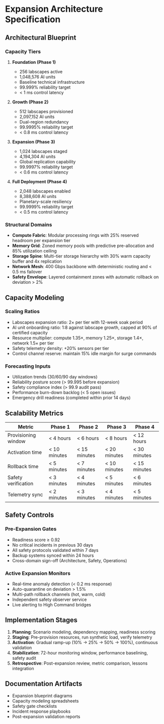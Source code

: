 # Expansion Architecture Specification

## Architectural Blueprint

### Capacity Tiers

1. **Foundation (Phase 1)**
   - 256 labscapes active
   - 1,048,576 AI units
   - Baseline technical infrastructure
   - 99.999% reliability target
   - < 1 ms control latency

2. **Growth (Phase 2)**
   - 512 labscapes provisioned
   - 2,097,152 AI units
   - Dual-region redundancy
   - 99.9995% reliability target
   - < 0.8 ms control latency

3. **Expansion (Phase 3)**
   - 1,024 labscapes staged
   - 4,194,304 AI units
   - Global replication capability
   - 99.9997% reliability target
   - < 0.6 ms control latency

4. **Full Deployment (Phase 4)**
   - 2,048 labscapes enabled
   - 8,388,608 AI units
   - Planetary-scale resiliency
   - 99.9999% reliability target
   - < 0.5 ms control latency

### Structural Domains

- **Compute Fabric**: Modular processing rings with 25% reserved headroom per expansion tier
- **Memory Grid**: Zoned memory pools with predictive pre-allocation and 85% utilization ceiling
- **Storage Spine**: Multi-tier storage hierarchy with 30% warm capacity buffer and 4x replication
- **Network Mesh**: 400 Gbps backbone with deterministic routing and < 0.5 ms failover
- **Safety Envelope**: Layered containment zones with automatic rollback on deviation > 2%

## Capacity Modeling

### Scaling Ratios

- Labscapes expansion ratio: 2× per tier with 12-week soak period
- AI unit onboarding ratio: 1:8 against labscape growth, capped at 90% of certified capacity
- Resource multiplier: compute 1.35×, memory 1.25×, storage 1.4×, network 1.5× per tier
- Safety telemetry density: +20% sensors per tier
- Control channel reserve: maintain 15% idle margin for surge commands

### Forecasting Inputs

- Utilization trends (30/60/90 day windows)
- Reliability posture score (> 99.995 before expansion)
- Safety compliance index (> 99.9 audit pass)
- Performance burn-down backlog (< 5 open issues)
- Emergency drill readiness (completed within prior 14 days)

## Scalability Metrics

| Metric | Phase 1 | Phase 2 | Phase 3 | Phase 4 |
| --- | --- | --- | --- | --- |
| Provisioning window | < 4 hours | < 6 hours | < 8 hours | < 12 hours |
| Activation time | < 10 minutes | < 15 minutes | < 20 minutes | < 30 minutes |
| Rollback time | < 5 minutes | < 7 minutes | < 10 minutes | < 15 minutes |
| Safety verification | < 3 minutes | < 4 minutes | < 5 minutes | < 6 minutes |
| Telemetry sync | < 2 minutes | < 3 minutes | < 4 minutes | < 5 minutes |

## Safety Controls

### Pre-Expansion Gates

- Readiness score ≥ 0.92
- No critical incidents in previous 30 days
- All safety protocols validated within 7 days
- Backup systems synced within 24 hours
- Cross-domain sign-off (Architecture, Safety, Operations)

### Active Expansion Monitors

- Real-time anomaly detection (< 0.2 ms response)
- Auto-quarantine on deviation > 1.5%
- Multi-path rollback channels (hot, warm, cold)
- Independent safety observer service
- Live alerting to High Command bridges

## Implementation Stages

1. **Planning**: Scenario modeling, dependency mapping, readiness scoring
2. **Staging**: Pre-provision resources, run synthetic load, verify telemetry
3. **Activation**: Gradual ramp-up (10% → 25% → 50% → 100%), continuous validation
4. **Stabilization**: 72-hour monitoring window, performance baselining, safety audit
5. **Retrospective**: Post-expansion review, metric comparison, lessons integration

## Documentation Artifacts

- Expansion blueprint diagrams
- Capacity modeling spreadsheets
- Safety gate checklists
- Incident response playbooks
- Post-expansion validation reports
